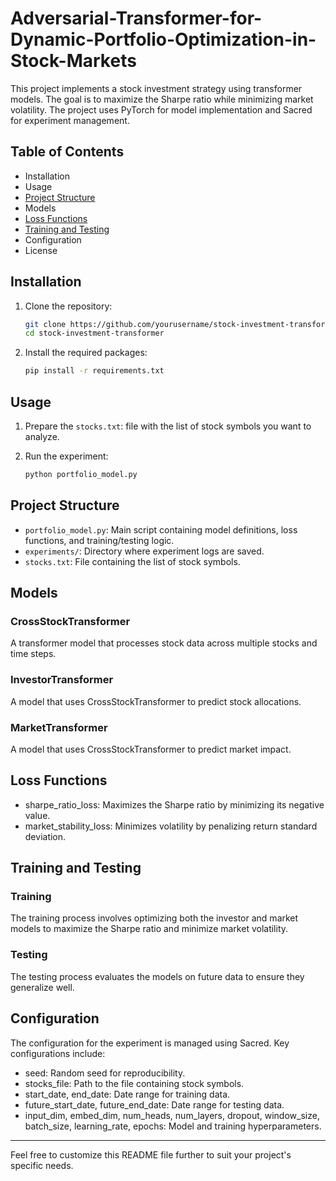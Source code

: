 # Adversarial-Transformer-for-Dynamic-Portfolio-Optimization-in-Stock-Markets

This project implements a stock investment strategy using transformer models. The goal is to maximize the Sharpe ratio while minimizing market volatility. The project uses PyTorch for model implementation and Sacred for experiment management.

## Table of Contents

- Installation
- Usage
- [Project Structure](#project-structure)
- Models
- [Loss Functions](#loss-functions)
- [Training and Testing](#training-and-testing)
- Configuration
- License

## Installation

1. Clone the repository:
    ```sh
    git clone https://github.com/yourusername/stock-investment-transformer.git
    cd stock-investment-transformer
    ```

2. Install the required packages:
    ```sh
    pip install -r requirements.txt
    ```

## Usage

1. Prepare the `stocks.txt`: file with the list of stock symbols you want to analyze.

2. Run the experiment:
    ```sh
    python portfolio_model.py
    ```

## Project Structure

- `portfolio_model.py`: Main script containing model definitions, loss functions, and training/testing logic.
- `experiments/`: Directory where experiment logs are saved.
- `stocks.txt`: File containing the list of stock symbols.

## Models

### CrossStockTransformer

A transformer model that processes stock data across multiple stocks and time steps.

### InvestorTransformer

A model that uses CrossStockTransformer to predict stock allocations.

### MarketTransformer

A model that uses CrossStockTransformer to predict market impact.

## Loss Functions

- sharpe_ratio_loss: Maximizes the Sharpe ratio by minimizing its negative value.
- market_stability_loss: Minimizes volatility by penalizing return standard deviation.

## Training and Testing

### Training

The training process involves optimizing both the investor and market models to maximize the Sharpe ratio and minimize market volatility.

### Testing

The testing process evaluates the models on future data to ensure they generalize well.

## Configuration

The configuration for the experiment is managed using Sacred. Key configurations include:

- seed: Random seed for reproducibility.
- stocks_file: Path to the file containing stock symbols.
- start_date, end_date: Date range for training data.
- future_start_date, future_end_date: Date range for testing data.
- input_dim, embed_dim, num_heads, num_layers, dropout, window_size, batch_size, learning_rate, epochs: Model and training hyperparameters.

---

Feel free to customize this README file further to suit your project's specific needs.
